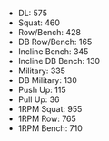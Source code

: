 * DL: 575
*  Squat: 460
*  Row/Bench: 428
*  DB Row/Bench: 165
*  Incline Bench: 345
*  Incline DB Bench: 130
*  Military: 335
*  DB Military: 130
*  Push Up: 115
*  Pull Up: 36
*  1RPM Squat: 955
*  1RPM Row: 765
*  1RPM Bench: 710
